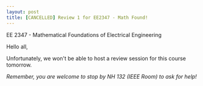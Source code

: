 ```yaml
---
layout: post
title: [CANCELLED] Review 1 for EE2347 - Math Found!
---
```

EE 2347 - Mathematical Foundations of Electrical Engineering

Hello all, 

Unfortunately, we won't be able to host a review session for this course tomorrow.

*Remember, you are welcome to stop by NH 132 (IEEE Room) to ask for help!*
